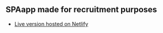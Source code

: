 ## SPAapp made for recruitment purposes

- [Live version hosted on Netlify](https://fervent-wescoff-8ebcee.netlify.app/)
